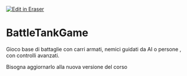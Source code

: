 <p><a target="_blank" href="https://app.eraser.io/workspace/gic2IlIkROdJf6PTkJM3" id="edit-in-eraser-github-link"><img alt="Edit in Eraser" src="https://firebasestorage.googleapis.com/v0/b/second-petal-295822.appspot.com/o/images%2Fgithub%2FOpen%20in%20Eraser.svg?alt=media&amp;token=968381c8-a7e7-472a-8ed6-4a6626da5501"></a></p>

# BattleTankGame
Gioco base di battaglie con carri armati, nemici guidati da AI o persone , con controlli avanzati.

Bisogna aggiornarlo alla nuova versione del corso 


<!--- Eraser file: https://app.eraser.io/workspace/gic2IlIkROdJf6PTkJM3 --->
